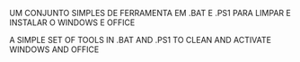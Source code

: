 UM CONJUNTO SIMPLES DE FERRAMENTA EM .BAT E .PS1 PARA LIMPAR E INSTALAR O WINDOWS E OFFICE		

A SIMPLE SET OF TOOLS IN .BAT AND .PS1 TO CLEAN AND ACTIVATE WINDOWS AND OFFICE
